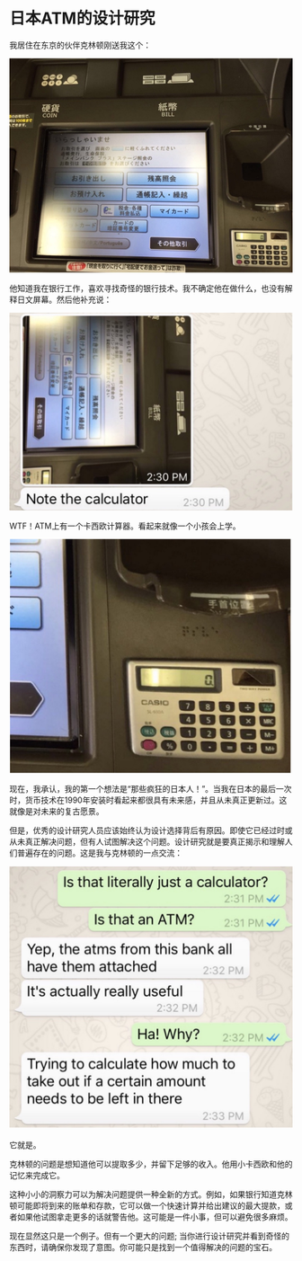 # 日本ATM的设计研究

我居住在东京的伙伴克林顿刚送我这个：

![Japan ATM Screen](../img/japan-atm-screen.jpg)

他知道我在银行工作，喜欢寻找奇怪的银行技术。我不确定他在做什么，也没有解释日文屏幕。然后他补充说：

![Talk about Japan ATM Screen](../img/talk-japan-atm-screen.jpg)

WTF！ATM上有一个卡西欧计算器。看起来就像一个小孩会上学。

![Calculator in Japan ATM Screen](../img/calculator-in-japan-atm.jpg)

现在，我承认，我的第一个想法是“那些疯狂的日本人！”。当我在日本的最后一次时，货币技术在1990年安装时看起来都很具有未来感，并且从未真正更新过。这就像是对未来的复古愿景。

但是，优秀的设计研究人员应该始终认为设计选择背后有原因。即使它已经过时或从未真正解决问题，但有人试图解决这个问题。设计研究就是要真正揭示和理解人们普遍存在的问题。这是我与克林顿的一点交流：

![Talk about Calculator in Japan ATM Screen](../img/talk-calculator-in-japan-atm.jpg)

它就是。

克林顿的问题是想知道他可以提取多少，并留下足够的收入。他用小卡西欧和他的记忆来完成它。

这种小小的洞察力可以为解决问题提供一种全新的方式。例如，如果银行知道克林顿可能即将到来的账单和存款，它可以做一个快速计算并给出建议的最大提款，或者如果他试图拿走更多的话就警告他。这可能是一件小事，但可以避免很多麻烦。

现在显然这只是一个例子。但有一个更大的问题; 当你进行设计研究并看到奇怪的东西时，请确保你发现了意图。你可能只是找到一个值得解决的问题的宝石。
